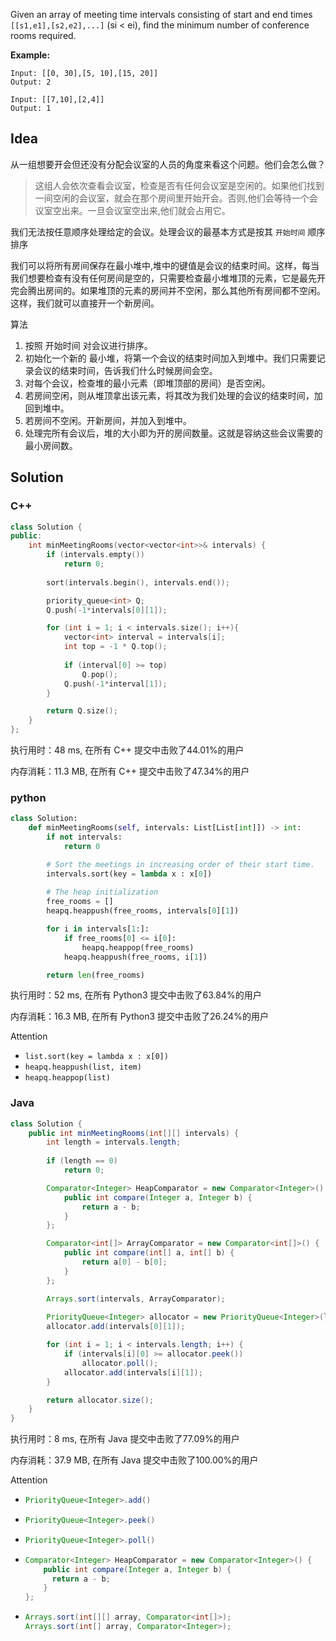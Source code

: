 Given an array of meeting time intervals consisting of start and end times `[[s1,e1],[s2,e2],...]` (si < ei), find the minimum number of conference rooms required.



**Example:**
```
Input: [[0, 30],[5, 10],[15, 20]]
Output: 2

Input: [[7,10],[2,4]]
Output: 1
```

## Idea

从一组想要开会但还没有分配会议室的人员的角度来看这个问题。他们会怎么做？

> 这组人会依次查看会议室，检查是否有任何会议室是空闲的。如果他们找到一间空闲的会议室，就会在那个房间里开始开会。否则,他们会等待一个会议室空出来。一旦会议室空出来,他们就会占用它。

我们无法按任意顺序处理给定的会议。处理会议的最基本方式是按其 `开始时间` 顺序排序

我们可以将所有房间保存在最小堆中,堆中的键值是会议的结束时间。这样，每当我们想要检查有没有任何房间是空的，只需要检查最小堆堆顶的元素，它是最先开完会腾出房间的。如果堆顶的元素的房间并不空闲，那么其他所有房间都不空闲。这样，我们就可以直接开一个新房间。

算法

1. 按照 开始时间 对会议进行排序。
2. 初始化一个新的 最小堆，将第一个会议的结束时间加入到堆中。我们只需要记录会议的结束时间，告诉我们什么时候房间会空。
3. 对每个会议，检查堆的最小元素（即堆顶部的房间）是否空闲。
4. 若房间空闲，则从堆顶拿出该元素，将其改为我们处理的会议的结束时间，加回到堆中。
5. 若房间不空闲。开新房间，并加入到堆中。
6. 处理完所有会议后，堆的大小即为开的房间数量。这就是容纳这些会议需要的最小房间数。

## Solution

### C++

```c++
class Solution {
public:
    int minMeetingRooms(vector<vector<int>>& intervals) {
        if (intervals.empty())
            return 0;
            
        sort(intervals.begin(), intervals.end());

        priority_queue<int> Q;
        Q.push(-1*intervals[0][1]);

        for (int i = 1; i < intervals.size(); i++){
            vector<int> interval = intervals[i];
            int top = -1 * Q.top();
            
            if (interval[0] >= top)
                Q.pop();
            Q.push(-1*interval[1]);
        }

        return Q.size();
    }
};
```

执行用时：48 ms, 在所有 C++ 提交中击败了44.01%的用户

内存消耗：11.3 MB, 在所有 C++ 提交中击败了47.34%的用户

### python

```python
class Solution:
    def minMeetingRooms(self, intervals: List[List[int]]) -> int:
        if not intervals:
            return 0

        # Sort the meetings in increasing order of their start time.
        intervals.sort(key = lambda x : x[0])
        
        # The heap initialization
        free_rooms = []
        heapq.heappush(free_rooms, intervals[0][1])

        for i in intervals[1:]:
            if free_rooms[0] <= i[0]:
                heapq.heappop(free_rooms)
            heapq.heappush(free_rooms, i[1])

        return len(free_rooms)
```

执行用时：52 ms, 在所有 Python3 提交中击败了63.84%的用户

内存消耗：16.3 MB, 在所有 Python3 提交中击败了26.24%的用户

Attention

- `list.sort(key = lambda x : x[0])`
- `heapq.heappush(list, item)`
- `heapq.heappop(list)`

### Java

```java
class Solution {
    public int minMeetingRooms(int[][] intervals) {
        int length = intervals.length;
        
        if (length == 0)
            return 0;

        Comparator<Integer> HeapComparator = new Comparator<Integer>() {
            public int compare(Integer a, Integer b) {
                return a - b;
            }
        };

        Comparator<int[]> ArrayComparator = new Comparator<int[]>() {
            public int compare(int[] a, int[] b) {
                return a[0] - b[0];
            }
        };

        Arrays.sort(intervals, ArrayComparator);
        
        PriorityQueue<Integer> allocator = new PriorityQueue<Integer>(length, HeapComparator);
        allocator.add(intervals[0][1]);

        for (int i = 1; i < intervals.length; i++) {
            if (intervals[i][0] >= allocator.peek()) 
                allocator.poll();
            allocator.add(intervals[i][1]);
        }

        return allocator.size();
    }
}
```

执行用时：8 ms, 在所有 Java 提交中击败了77.09%的用户

内存消耗：37.9 MB, 在所有 Java 提交中击败了100.00%的用户

Attention

- ```java
  PriorityQueue<Integer>.add()
  ```

- ```java
  PriorityQueue<Integer>.peek()
  ```

- ```java
  PriorityQueue<Integer>.poll()
  ```

- ```java
  Comparator<Integer> HeapComparator = new Comparator<Integer>() {
      public int compare(Integer a, Integer b) {
      	return a - b;
      }
  };
  ```

- ```java
  Arrays.sort(int[][] array, Comparator<int[]>);
  Arrays.sort(int[] array, Comparator<Integer>);
  ```

  
